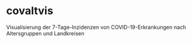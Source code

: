 # covaltvis
Visualisierung der 7-Tage-Inzidenzen von COVID-19-Erkrankungen nach Altersgruppen und Landkreisen
